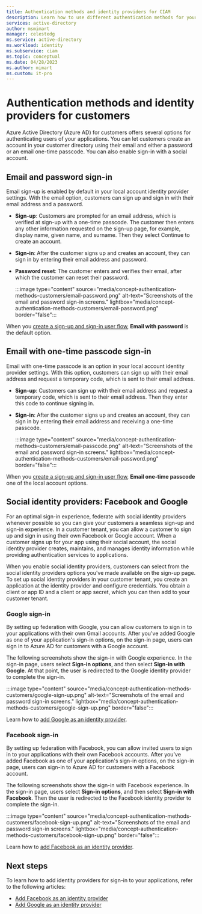 ```yaml
---
title: Authentication methods and identity providers for CIAM
description: Learn how to use different authentication methods for your customer sign-in and sign-up in CIAM. 
services: active-directory
author: msmimart
manager: celestedg
ms.service: active-directory
ms.workload: identity
ms.subservice: ciam
ms.topic: conceptual
ms.date: 04/28/2023
ms.author: mimart
ms.custom: it-pro
---
```


# Authentication methods and identity providers for customers

Azure Active Directory (Azure AD) for customers offers several options for authenticating users of your applications. You can let customers create an account in your customer directory using their email and either a password or an email one-time passcode. You can also enable sign-in with a social account.

## Email and password sign-in

Email sign-up is enabled by default in your local account identity provider settings. With the email option, customers can sign up and sign in with their email address and a password.

- **Sign-up**: Customers are prompted for an email address, which is verified at sign-up with a one-time passcode. The customer then enters any other information requested on the sign-up page, for example, display name, given name, and surname. Then they select Continue to create an account.

- **Sign-in**: After the customer signs up and creates an account, they can sign in by entering their email address and password.

- **Password reset**: The customer enters and verifies their email, after which the customer can reset their password.

   :::image type="content" source="media/concept-authentication-methods-customers/email-password.png" alt-text="Screenshots of the email and password sign-in screens." lightbox="media/concept-authentication-methods-customers/email-password.png" border="false":::

When you [create a sign-up and sign-in user flow](how-to-user-flow-sign-up-sign-in-customers.md#create-and-customize-a-user-flow), **Email with password** is the default option.

## Email with one-time passcode sign-in

Email with one-time passcode is an option in your local account identity provider settings. With this option, customers can sign up with their email address and request a temporary code, which is sent to their email address. 

- **Sign-up**: Customers can sign up with their email address and request a temporary code, which is sent to their email address. Then they enter this code to continue signing in.

- **Sign-in**: After the customer signs up and creates an account, they can sign in by entering their email address and receiving a one-time passcode.

   :::image type="content" source="media/concept-authentication-methods-customers/email-passcode.png" alt-text="Screenshots of the email and password sign-in screens." lightbox="media/concept-authentication-methods-customers/email-password.png" border="false":::

When you [create a sign-up and sign-in user flow](how-to-user-flow-sign-up-sign-in-customers.md#create-and-customize-a-user-flow), **Email one-time passcode** one of the local account options.

## Social identity providers: Facebook and Google

For an optimal sign-in experience, federate with social identity providers whenever possible so you can give your customers a seamless sign-up and sign-in experience. In a customer tenant, you can allow a customer to sign up and sign in using their own Facebook or Google account. When a customer signs up for your app using their social account, the social identity provider creates, maintains, and manages identity information while providing authentication services to applications.

When you enable social identity providers, customers can select from the social identity providers options you've made available on the sign-up page. To set up social identity providers in your customer tenant, you create an application at the identity provider and configure credentials. You obtain a client or app ID and a client or app secret, which you can then add to your customer tenant.

### Google sign-in

By setting up federation with Google, you can allow customers to sign in to your applications with their own Gmail accounts. After you've added Google as one of your application's sign-in options, on the sign-in page, users can sign in to Azure AD for customers with a Google account.

The following screenshots show the sign-in with Google experience. In the sign-in page, users select **Sign-in options**, and then select **Sign-in with Google**. At that point, the user is redirected to the Google identity provider to complete the sign-in.

   :::image type="content" source="media/concept-authentication-methods-customers/google-sign-up.png" alt-text="Screenshots of the email and password sign-in screens." lightbox="media/concept-authentication-methods-customers/google-sign-up.png" border="false":::

Learn how to [add Google as an identity provider](how-to-google-federation-customers.md).
### Facebook sign-in

By setting up federation with Facebook, you can allow invited users to sign in to your applications with their own Facebook accounts. After you've added Facebook as one of your application's sign-in options, on the sign-in page, users can sign-in to Azure AD for customers with a Facebook account.

The following screenshots show the sign-in with Facebook experience. In the sign-in page, users select **Sign-in options**, and then select **Sign-in with Facebook**. Then the user is redirected to the Facebook identity provider to complete the sign-in.

   :::image type="content" source="media/concept-authentication-methods-customers/facebook-sign-up.png" alt-text="Screenshots of the email and password sign-in screens." lightbox="media/concept-authentication-methods-customers/facebook-sign-up.png" border="false":::

Learn how to [add Facebook as an identity provider](how-to-facebook-federation-customers.md).
## Next steps

To learn how to add identity providers for sign-in to your applications, refer to the following articles:
- [Add Facebook as an identity provider](how-to-facebook-federation-customers.md)
- [Add Google as an identity provider](how-to-google-federation-customers.md)
